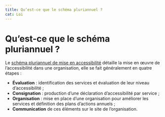 ```yaml
---
title: Qu’est-ce que le schéma pluriannuel ?
cat: Loi
---
```


# Qu’est-ce que le schéma pluriannuel ?


Le [schéma pluriannuel de mise en accessibilité](/obligations/schema-pluriannuel/) détaille la mise en œuvre de l’accessibilité dans une organisation, elle se fait généralement en quatre étapes :

- **Évaluation** : identification des services et évaluation de leur niveau d’accessibilité ;
- **Consignation** : production d’une déclaration d’accessibilité par service ;
- **Organisation** : mise en place d’une organisation pour améliorer les services et définition des plans d’actions annuels ;
- **Communication** de ces éléments sur le site de l’organisation.
